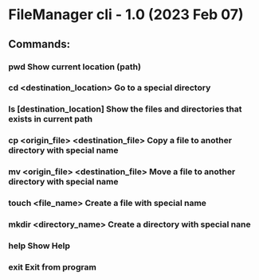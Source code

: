 
# FileManager cli - 1.0 (2023 Feb 07)

## Commands:
###  pwd                                      Show current location (path)
###  cd <destination_location>                Go to a special directory
###  ls [destination_location]                Show the files and directories that exists in current path
###  cp <origin_file> <destination_file>      Copy a file to another directory with special name
###  mv <origin_file> <destination_file>      Move a file to another directory with special name
###  touch <file_name>                        Create a file with special name
###  mkdir <directory_name>                   Create a directory with special nane
###  help                                     Show Help
###  exit                                     Exit from program
